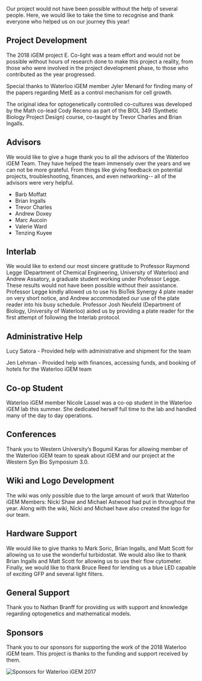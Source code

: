 Our project would not have been possible without the help of several people. Here, we would like to take the time to recognise and thank everyone who helped us on our journey this year! 

## Project Development

The 2018 iGEM project E. Co-light was a team effort and would not be possible without hours of research done to make this project a reality, from those who were involved in the project development phase, to those who contributed as the year progressed. 

Special thanks to Waterloo iGEM member Jyler Menard for finding many of the papers regarding MetE as a control mechanism for cell growth.

The original idea for optogenetically controlled co-cultures was developed by the Math co-lead Cody Receno as part of the BIOL 349 (Synthetic Biology Project Design) course, co-taught by Trevor Charles and Brian Ingalls.

## Advisors

We would like to give a huge thank you to all the advisors of the Waterloo iGEM Team. They have helped the team immensely over the years and we can not be more grateful. From things like giving feedback on potential projects, troubleshooting, finances, and even networking-- all of the advisors were very helpful.

* Barb Moffatt
* Brian Ingalls
* Trevor Charles
* Andrew Doxey
* Marc Aucoin
* Valerie Ward
* Tenzing Kuyee

## Interlab 

We would like to extend our most sincere gratitude to Professor Raymond Legge (Department of Chemical Engineering, University of Waterloo) and Andrew Assatory, a graduate student working under Professor Legge. These results would not have been possible without their assistance. Professor Legge kindly allowed us to use his BioTek Synergy 4 plate reader on very short notice, and Andrew accommodated our use of the plate reader into his busy schedule. Professor Josh Neufeld (Department of Biology, University of Waterloo) aided us by providing a plate reader for the first attempt of following the Interlab protocol.  

## Administrative Help

Lucy Satora - Provided help with administrative and shipment for the team

Jen Lehman - Provided help with finances, accessing funds, and booking of hotels for the Waterloo iGEM team

## Co-op Student

Waterloo iGEM member Nicole Lassel was a co-op student in the Waterloo iGEM lab this summer. She dedicated herself full time to the lab and handled many of the day to day operations.

## Conferences

Thank you to Western University’s Bogumil Karas for allowing member of the Waterloo iGEM team to speak about iGEM and our project at the Western Syn Bio Symposium 3.0.

## Wiki and Logo Development

The wiki was only possible due to the large amount of work that Waterloo iGEM Members: Nicki Shaw and Michael Astwood had put in throughout the year. Along with the wiki, Nicki and Michael have also created the logo for our team.

## Hardware Support

We would like to give thanks to Mark Soric, Brian Ingalls, and Matt Scott for allowing us to use the wonderful turbidostat. We would also like to thank Brian Ingalls and Matt Scott for allowing us to use their flow cytometer. Finally, we would like to thank Bruce Reed for lending us a blue LED capable of exciting GFP and several light filters.

## General Support

Thank you to Nathan Branff for providing us with support and knowledge regarding optogenetics and mathematical models.

## Sponsors


Thank you to our sponsors for supporting the work of the 2018 Waterloo iGEM team. This project is thanks to the funding and support received by them.

<img src="http://2018.igem.org/File:T--Waterloo--sponsors.png" alt="Sponsors for Waterloo iGEM 2017">


